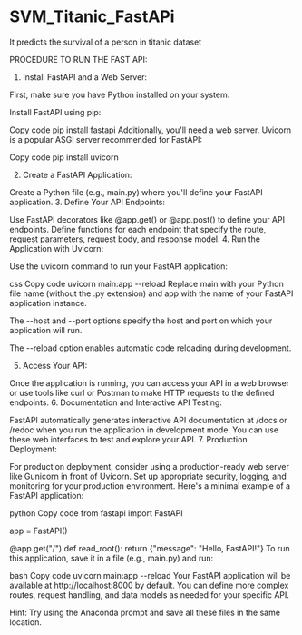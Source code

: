 # SVM_Titanic_FastAPi
It predicts the survival of a person in titanic dataset

PROCEDURE TO RUN THE FAST API:

1. Install FastAPI and a Web Server:

First, make sure you have Python installed on your system.

Install FastAPI using pip:

Copy code
pip install fastapi
Additionally, you'll need a web server. Uvicorn is a popular ASGI server recommended for FastAPI:

Copy code
pip install uvicorn

2. Create a FastAPI Application:

Create a Python file (e.g., main.py) where you'll define your FastAPI application.
3. Define Your API Endpoints:

Use FastAPI decorators like @app.get() or @app.post() to define your API endpoints.
Define functions for each endpoint that specify the route, request parameters, request body, and response model.
4. Run the Application with Uvicorn:

Use the uvicorn command to run your FastAPI application:

css
Copy code
uvicorn main:app --reload
Replace main with your Python file name (without the .py extension) and app with the name of your FastAPI application instance.

The --host and --port options specify the host and port on which your application will run.

The --reload option enables automatic code reloading during development.

5. Access Your API:

Once the application is running, you can access your API in a web browser or use tools like curl or Postman to make HTTP requests to the defined endpoints.
6. Documentation and Interactive API Testing:

FastAPI automatically generates interactive API documentation at /docs or /redoc when you run the application in development mode. You can use these web interfaces to test and explore your API.
7. Production Deployment:

For production deployment, consider using a production-ready web server like Gunicorn in front of Uvicorn.
Set up appropriate security, logging, and monitoring for your production environment.
Here's a minimal example of a FastAPI application:

python
Copy code
from fastapi import FastAPI

app = FastAPI()

@app.get("/")
def read_root():
    return {"message": "Hello, FastAPI!"}
To run this application, save it in a file (e.g., main.py) and run:

bash
Copy code
uvicorn main:app --reload
Your FastAPI application will be available at http://localhost:8000 by default. You can define more complex routes, request handling, and data models as needed for your specific API.

Hint: Try using the Anaconda prompt and save all these files in the same location.
